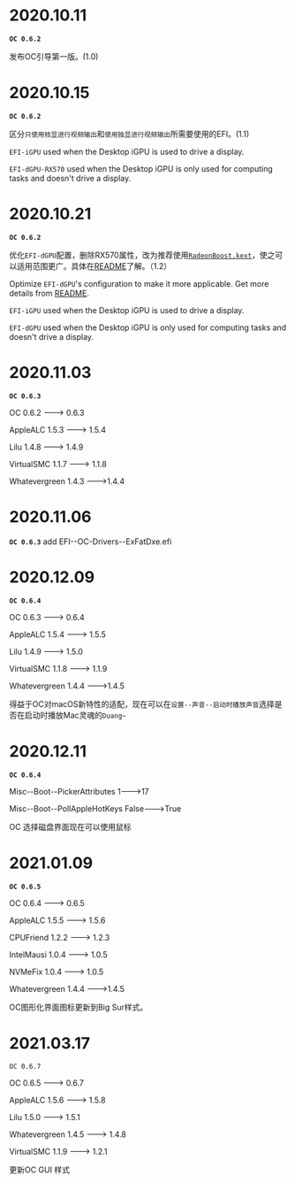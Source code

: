 # 2020.10.11

**`OC 0.6.2`**

发布OC引导第一版。(1.0)



# 2020.10.15

**`OC 0.6.2`**

区分`只使用核显进行视频输出`和`使用独显进行视频输出`所需要使用的EFI。(1.1)

`EFI-iGPU` used when the Desktop iGPU is used to drive a display.

`EFI-dGPU-RX570` used when the Desktop iGPU is only used for computing tasks and doesn't drive a display.	



# 2020.10.21

**`OC 0.6.2`**

优化`EFI-dGPU`配置，删除RX570属性，改为推荐使用[`RadeonBoost.kext`](https://github.com/WenvyG/ASRock-B460M-ITX-ac-Hackintosh/tree/main/RadeonBoost.kext/Contents)，使之可以适用范围更广。具体在[README](https://github.com/WenvyG/ASRock-B460M-ITX-ac-Hackintosh#引导概况)了解。（1.2）

Optimize `EFI-dGPU`'s configuration to make it more applicable. Get more details from [README](https://github.com/WenvyG/ASRock-B460M-ITX-ac-Hackintosh#引导概况).

`EFI-iGPU` used when the Desktop iGPU is used to drive a display.

`EFI-dGPU` used when the Desktop iGPU is only used for computing tasks and doesn't drive a display.	



# 2020.11.03

**`OC 0.6.3`**

OC 0.6.2 ---> 0.6.3

AppleALC 1.5.3 ---> 1.5.4

Lilu 1.4.8 ---> 1.4.9

VirtualSMC 1.1.7 ---> 1.1.8

Whatevergreen 1.4.3 --->1.4.4



# 2020.11.06

**`OC 0.6.3`**
add EFI--OC-Drivers--ExFatDxe.efi



# 2020.12.09

**`OC 0.6.4`**

OC 0.6.3 ---> 0.6.4

AppleALC 1.5.4 ---> 1.5.5

Lilu 1.4.9 ---> 1.5.0

VirtualSMC 1.1.8 ---> 1.1.9

Whatevergreen 1.4.4 --->1.4.5

得益于OC对macOS新特性的适配，现在可以在`设置--声音--启动时播放声音`选择是否在启动时播放Mac灵魂的`Duang~`



# 2020.12.11

**`OC 0.6.4`**

Misc--Boot--PickerAttributes 1--->17

Misc--Boot--PollAppleHotKeys False--->True

OC 选择磁盘界面现在可以使用鼠标



# 2021.01.09

**`OC 0.6.5`**

OC 0.6.4 ---> 0.6.5

AppleALC 1.5.5 ---> 1.5.6

CPUFriend 1.2.2 ---> 1.2.3

IntelMausi 1.0.4 ---> 1.0.5

NVMeFix 1.0.4 ---> 1.0.5

Whatevergreen 1.4.4 --->1.4.5

OC图形化界面图标更新到Big Sur样式。



# 2021.03.17

`OC 0.6.7`

OC 0.6.5 ---> 0.6.7

AppleALC 1.5.6 ---> 1.5.8

Lilu 1.5.0 ---> 1.5.1

Whatevergreen 1.4.5 ---> 1.4.8

VirtualSMC  1.1.9 ---> 1.2.1

更新OC GUI 样式

